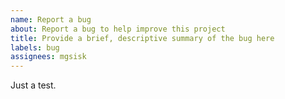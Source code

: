 ```yaml
---
name: Report a bug
about: Report a bug to help improve this project
title: Provide a brief, descriptive summary of the bug here
labels: bug
assignees: mgsisk
---
```


Just a test.
